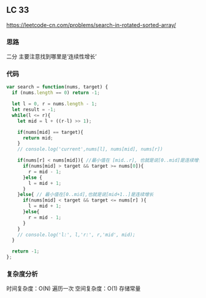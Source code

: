 ## LC 33

https://leetcode-cn.com/problems/search-in-rotated-sorted-array/

### 思路

二分
主要注意找到哪里是‘连续性增长’

### 代码

```JavaScript
var search = function(nums, target) {
  if (nums.length == 0) return -1;

  let l = 0, r = nums.length - 1;
  let result = -1;
  while(l <= r){
    let mid = l + ((r-l) >> 1);

    if(nums[mid] == target){
      return mid;
    }
    // console.log('current',nums[l], nums[mid], nums[r])

    if(nums[r] < nums[mid]){ //最小值在 [mid..r], 也就是说[0..mid]是连续增长
      if(nums[mid] > target && target >= nums[0]){
        r = mid - 1;
      }else {
        l = mid + 1;
      }
    }else{ // 最小值在[0..mid],也就是说[mid+1..]是连续增长
      if(nums[mid] < target && target <= nums[r] ){
        l = mid + 1;
      }else{
        r = mid - 1;
      }
    }
    // console.log('l:', l,'r:', r,'mid', mid);
  }

  return -1;
};

```

### 复杂度分析

时间复杂度：O(N) 遍历一次
空间复杂度：O(1) 存储常量
